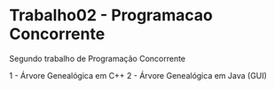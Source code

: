 # Trabalho02 - Programacao Concorrente
Segundo trabalho de Programação Concorrente

1 - Árvore Genealógica em C++
2 - Árvore Genealógica em Java (GUI)
